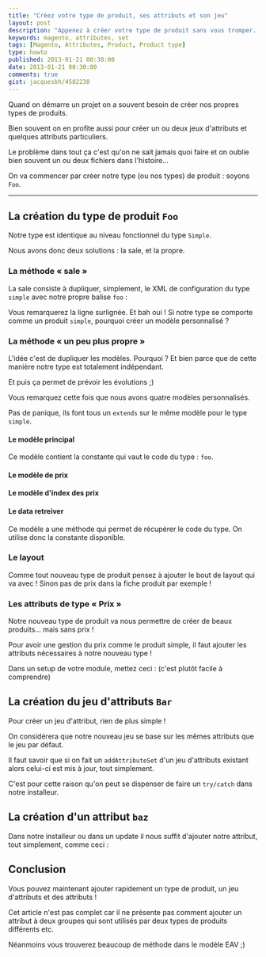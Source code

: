 ```yaml
---
title: "Créez votre type de produit, ses attributs et son jeu"
layout: post
description: "Appenez à créer votre type de produit sans vous tromper. Créez également votre jeu d'attributs et vos attributs personnalisés."
keywords: magento, attributes, set
tags: [Magento, Attributes, Product, Product type]
type: howto
published: 2013-01-21 00:30:00
date: 2013-01-21 00:30:00
comments: true
gist: jacquesbh/4582238
---
```


Quand on démarre un projet on a souvent besoin de créer nos propres types de produits.

Bien souvent on en profite aussi pour créer un ou deux jeux d'attributs et quelques attributs particuliers.

Le problème dans tout ça c'est qu'on ne sait jamais quoi faire et on oublie bien souvent un ou deux fichiers dans l'histoire...

On va commencer par créer notre type (ou nos types) de produit : soyons `Foo`.

<!-- more start -->

--------

## La création du type de produit `Foo`

Notre type est identique au niveau fonctionnel du type `Simple`.

Nous avons donc deux solutions : la sale, et la propre.

### La méthode « sale »

La sale consiste à dupliquer, simplement, le XML de configuration du type `simple` avec notre propre balise `foo` :

<script type="text/javascript">gist({{page.gist}}, 'bad.xml', '11');</script>

Vous remarquerez la ligne surlignée. Et bah oui ! Si notre type se comporte comme un produit `simple`, pourquoi créer un modèle personnalisé ?

### La méthode « un peu plus propre »

L'idée c'est de dupliquer les modèles. Pourquoi ? Et bien parce que de cette manière notre type est totalement indépendant.

Et puis ça permet de prévoir les évolutions ;)

<script type="text/javascript">gist({{page.gist}}, 'good.xml', '11,12,15,16');</script>

Vous remarquez cette fois que nous avons quatre modèles personnalisés.

Pas de panique, ils font tous un `extends` sur le même modèle pour le type `simple`.

#### Le modèle principal

Ce modèle contient la constante qui vaut le code du type : `foo`.

<script type="text/javascript">gist({{page.gist}}, 'type.php');</script>

#### Le modèle de prix

<script type="text/javascript">gist({{page.gist}}, 'price.php');</script>

#### Le modèle d'index des prix

<script type="text/javascript">gist({{page.gist}}, 'indexer.php');</script>

#### Le data retreiver

Ce modèle a une méthode qui permet de récupérer le code du type. On utilise donc la constante disponible.

<script type="text/javascript">gist({{page.gist}}, 'retreiver.php');</script>

### Le layout

Comme tout nouveau type de produit pensez à ajouter le bout de layout qui va avec ! Sinon pas de prix dans la fiche produit par exemple !

<script type="text/javascript">gist({{page.gist}}, 'layout.xml');</script>

### Les attributs de type « Prix »

Notre nouveau type de produit va nous permettre de créer de beaux produits... mais sans prix !

Pour avoir une gestion du prix comme le produit simple, il faut ajouter les attributs nécessaires à notre nouveau type !

Dans un setup de votre module, mettez ceci : (c'est plutôt facile à comprendre)

<script type="text/javascript">gist({{page.gist}}, 'setup_price.php');</script>

## La création du jeu d'attributs `Bar`

Pour créer un jeu d'attribut, rien de plus simple !

On considérera que notre nouveau jeu se base sur les mêmes attributs que le jeu par défaut.

<script type="text/javascript">gist({{page.gist}}, 'set.php', '11');</script>

Il faut savoir que si on fait un `addAttributeSet` d'un jeu d'attributs existant alors celui-ci est mis à jour, tout simplement.

C'est pour cette raison qu'on peut se dispenser de faire un `try/catch` dans notre installeur.

## La création d'un attribut `baz`

Dans notre installeur ou dans un update il nous suffit d'ajouter notre attribut, tout simplement, comme ceci :

<script type="text/javascript">gist({{page.gist}}, 'attribute.php');</script>

## Conclusion

Vous pouvez maintenant ajouter rapidement un type de produit, un jeu d'attributs et des attributs !

Cet article n'est pas complet car il ne présente pas comment ajouter un attribut à deux groupes qui sont utilisés par deux types de produits différents etc.

Néanmoins vous trouverez beaucoup de méthode dans le modèle EAV ;)

<script type="text/javascript">gist({{page.gist}}, 'eav_setup.php');</script>

<!-- more end -->


